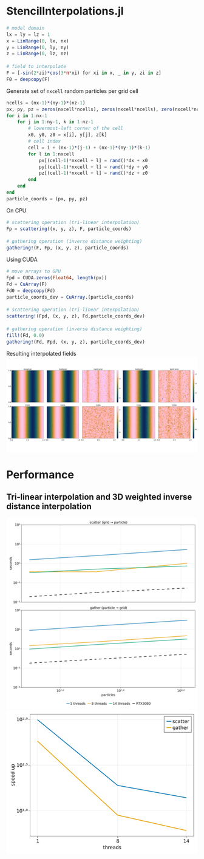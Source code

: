 # StencilInterpolations.jl


```Julia
# model domain
lx = ly = lz = 1
x = LinRange(0, lx, nx)
y = LinRange(0, ly, ny)
z = LinRange(0, lz, nz)

# field to interpolate
F = [-sin(2*zi)*cos(3*π*xi) for xi in x, _ in y, zi in z]
F0 = deepcopy(F)
```

Generate set of `nxcell` random particles per grid cell
```Julia
ncells = (nx-1)*(ny-1)*(nz-1)
px, py, pz = zeros(nxcell*ncells), zeros(nxcell*ncells), zero(nxcell*ncells)
for i in 1:nx-1
    for j in 1:ny-1, k in 1:nz-1
        # lowermost-left corner of the cell
        x0, y0, z0 = x[i], y[j], z[k]
        # cell index
        cell = i + (nx-1)*(j-1) + (nx-1)*(ny-1)*(k-1)
        for l in 1:nxcell
            px[(cell-1)*nxcell + l] = rand()*dx + x0
            py[(cell-1)*nxcell + l] = rand()*dy + y0
            pz[(cell-1)*nxcell + l] = rand()*dz + z0
        end
    end
end
particle_coords = (px, py, pz)
```

On CPU
```Julia
# scattering operation (tri-linear interpolation)
Fp = scattering((x, y, z), F, particle_coords)

# gathering operation (inverse distance weighting)
gathering!(F, Fp, (x, y, z), particle_coords)
```

Using CUDA
```Julia
# move arrays to GPU
Fpd = CUDA.zeros(Float64, length(px))
Fd = CuArray(F)
Fd0 = deepcopy(Fd)
particle_coords_dev = CuArray.(particle_coords)

# scattering operation (tri-linear interpolation)
scattering!(Fpd, (x, y, z), Fd,particle_coords_dev)

# gathering operation (inverse distance weighting)
fill!(Fd, 0.0)
gathering!(Fd, Fpd, (x, y, z), particle_coords_dev)
```
Resulting interpolated fields
![image](figs/trilinear.png)

# Performance
<!-- ## Bi-linear interpolation and 2D weighted inverse distance interpolation

![image](figs/RTX3080.png)
![image](figs/speedup_RTX3080.png) -->

## Tri-linear interpolation and 3D weighted inverse distance interpolation

![image](figs/3D_RTX3080.png)
![image](figs/3D_speedup_RTX3080.png)
